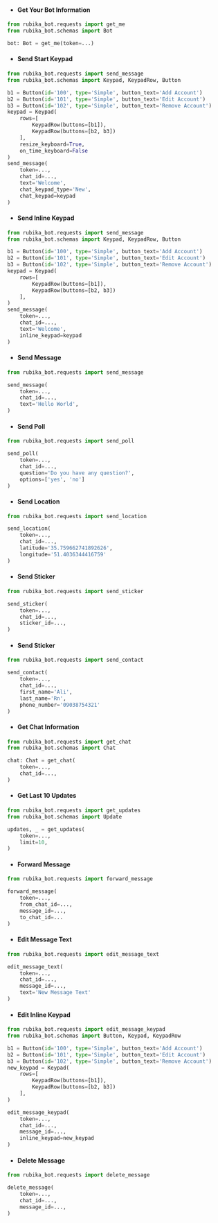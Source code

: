 

- #### Get Your Bot Information


```python
from rubika_bot.requests import get_me
from rubika_bot.schemas import Bot

bot: Bot = get_me(token=...)
```

- #### Send Start Keypad

```python
from rubika_bot.requests import send_message
from rubika_bot.schemas import Keypad, KeypadRow, Button

b1 = Button(id='100', type='Simple', button_text='Add Account')
b2 = Button(id='101', type='Simple', button_text='Edit Account')
b3 = Button(id='102', type='Simple', button_text='Remove Account')
keypad = Keypad(
    rows=[
        KeypadRow(buttons=[b1]),
        KeypadRow(buttons=[b2, b3])
    ],
    resize_keyboard=True,
    on_time_keyboard=False
)
send_message(
    token=...,
    chat_id=...,
    text='Welcome',
    chat_keypad_type='New',
    chat_keypad=keypad
)
```

- #### Send Inline Keypad

```python
from rubika_bot.requests import send_message
from rubika_bot.schemas import Keypad, KeypadRow, Button

b1 = Button(id='100', type='Simple', button_text='Add Account')
b2 = Button(id='101', type='Simple', button_text='Edit Account')
b3 = Button(id='102', type='Simple', button_text='Remove Account')
keypad = Keypad(
    rows=[
        KeypadRow(buttons=[b1]),
        KeypadRow(buttons=[b2, b3])
    ],
)
send_message(
    token=...,
    chat_id=...,
    text='Welcome',
    inline_keypad=keypad
)
```

- #### Send Message

```python
from rubika_bot.requests import send_message

send_message(
    token=...,
    chat_id=...,
    text='Hello World',
)
```

- #### Send Poll

```python
from rubika_bot.requests import send_poll

send_poll(
    token=...,
    chat_id=...,
    question='Do you have any question?',
    options=['yes', 'no']
)
```

- #### Send Location

```python
from rubika_bot.requests import send_location

send_location(
    token=...,
    chat_id=...,
    latitude='35.759662741892626',
    longitude='51.4036344416759'
)
```

- #### Send Sticker

```python
from rubika_bot.requests import send_sticker

send_sticker(
    token=...,
    chat_id=...,
    sticker_id=...,
)
```

- #### Send Sticker

```python
from rubika_bot.requests import send_contact

send_contact(
    token=...,
    chat_id=...,
    first_name='Ali',
    last_name='Rn',
    phone_number='09038754321'
)
```

- #### Get Chat Information

```python
from rubika_bot.requests import get_chat
from rubika_bot.schemas import Chat

chat: Chat = get_chat(
    token=...,
    chat_id=...,
)   
```

- #### Get Last 10 Updates

```python
from rubika_bot.requests import get_updates
from rubika_bot.schemas import Update

updates, _ = get_updates(
    token=...,
    limit=10,
)
```

- #### Forward Message

```python
from rubika_bot.requests import forward_message

forward_message(
    token=...,
    from_chat_id=...,
    message_id=...,
    to_chat_id=...
)
```

- #### Edit Message Text

```python
from rubika_bot.requests import edit_message_text

edit_message_text(
    token=...,
    chat_id=...,
    message_id=...,
    text='New Message Text'
)
```

- #### Edit Inline Keypad

```python
from rubika_bot.requests import edit_message_keypad
from rubika_bot.schemas import Button, Keypad, KeypadRow

b1 = Button(id='100', type='Simple', button_text='Add Account')
b2 = Button(id='101', type='Simple', button_text='Edit Account')
b3 = Button(id='102', type='Simple', button_text='Remove Account')
new_keypad = Keypad(
    rows=[
        KeypadRow(buttons=[b1]),
        KeypadRow(buttons=[b2, b3])
    ],
)

edit_message_keypad(
    token=...,
    chat_id=...,
    message_id=...,
    inline_keypad=new_keypad
)
```

- #### Delete Message

```python
from rubika_bot.requests import delete_message

delete_message(
    token=...,
    chat_id=...,
    message_id=...,
)
```
